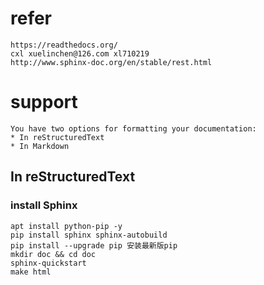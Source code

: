 # refer
	https://readthedocs.org/
	cxl xuelinchen@126.com xl710219
	http://www.sphinx-doc.org/en/stable/rest.html

# support
	You have two options for formatting your documentation:
	* In reStructuredText
	* In Markdown
## In reStructuredText
### install Sphinx
	apt install python-pip -y
	pip install sphinx sphinx-autobuild
	pip install --upgrade pip 安装最新版pip
	mkdir doc && cd doc
	sphinx-quickstart
	make html